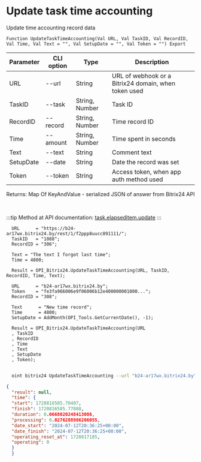 ﻿---
sidebar_position: 5
---

# Update task time accounting
 Update time accounting record data



`Function UpdateTaskTimeAccounting(Val URL, Val TaskID, Val RecordID, Val Time, Val Text = "", Val SetupDate = "", Val Token = "") Export`

  | Parameter | CLI option | Type | Description |
  |-|-|-|-|
  | URL | --url | String | URL of webhook or a Bitrix24 domain, when token used |
  | TaskID | --task | String, Number | Task ID |
  | RecordID | --record | String, Number | Time record ID |
  | Time | --amount | String, Number | Time spent in seconds |
  | Text | --text | String | Comment text |
  | SetupDate | --date | String | Date the record was set |
  | Token | --token | String | Access token, when app auth method used |

  
  Returns:  Map Of KeyAndValue - serialized JSON of answer from Bitrix24 API

<br/>

:::tip
Method at API documentation: [task.elapseditem.update](https://dev.1c-bitrix.ru/rest_help/tasks/task/elapseditem/update.php)
:::
<br/>


```bsl title="Code example"
  URL      = "https://b24-ar17wx.bitrix24.by/rest/1/f2ppp8uucc891111/";
  TaskID   = "1088";
  RecordID = "306";
  
  Text = "The text I forgot last time";
  Time = 4800;
  
  Result = OPI_Bitrix24.UpdateTaskTimeAccounting(URL, TaskID, RecordID, Time, Text);
  
  URL      = "b24-ar17wx.bitrix24.by";
  Token    = "fe3fa966006e9f06006b12e400000001000...";
  RecordID = "308";
  
  Text      = "New time record";
  Time      = 4800;
  SetupDate = AddMonth(OPI_Tools.GetCurrentDate(), -1);
  
  Result = OPI_Bitrix24.UpdateTaskTimeAccounting(URL
  , TaskID
  , RecordID
  , Time
  , Text
  , SetupDate
  , Token);
```



```sh title="CLI command example"
    
  oint bitrix24 UpdateTaskTimeAccounting --url "b24-ar17wx.bitrix24.by" --task "1088" --record "308" --amount "4800" --text "The text I forgot last time" --date %date% --token "fe3fa966006e9f06006b12e400000001000..."

```

```json title="Result"
{
  "result": null,
  "time": {
  "start": 1720816585.70407,
  "finish": 1720816585.77088,
  "duration": 0.0668020248413086,
  "processing": 0.0276288986206055,
  "date_start": "2024-07-12T20:36:25+00:00",
  "date_finish": "2024-07-12T20:36:25+00:00",
  "operating_reset_at": 1720817185,
  "operating": 0
  }
  }
```
